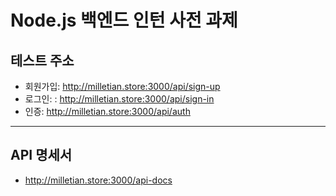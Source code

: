 # Node.js 백엔드 인턴 사전 과제

## 테스트 주소

- 회원가입: http://milletian.store:3000/api/sign-up
- 로그인: : http://milletian.store:3000/api/sign-in
- 인증: http://milletian.store:3000/api/auth

---

## API 명세서

- http://milletian.store:3000/api-docs
